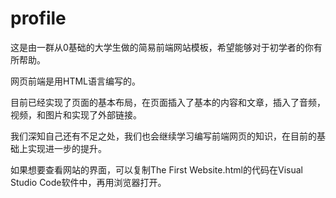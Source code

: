 # profile
这是由一群从0基础的大学生做的简易前端网站模板，希望能够对于初学者的你有所帮助。

网页前端是用HTML语言编写的。

目前已经实现了页面的基本布局，在页面插入了基本的内容和文章，插入了音频，视频，和图片和实现了外部链接。

我们深知自己还有不足之处，我们也会继续学习编写前端网页的知识，在目前的基础上实现进一步的提升。

如果想要查看网站的界面，可以复制The First Website.html的代码在Visual Studio Code软件中，再用浏览器打开。

